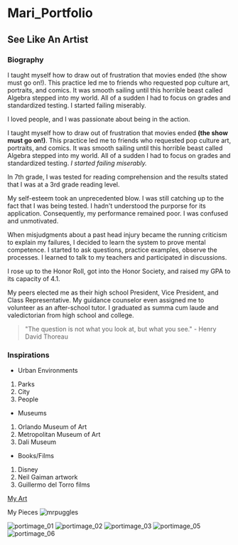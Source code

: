 # Mari_Portfolio
## See Like An Artist

### Biography
I taught myself how to draw out of frustration that movies ended (the show must go on!). This practice led me to friends who requested pop culture art, portraits, and comics. It was smooth sailing until this horrible beast called Algebra stepped into my world. All of a sudden I had to focus on grades and standardized testing. I started failing miserably.

I loved people,
and I was passionate about being in the action.

I taught myself how to draw out of frustration that movies ended **(the show must go on!)**. This practice led me to friends who requested pop culture art, portraits, and comics. It was smooth sailing until this horrible beast called Algebra stepped into my world. All of a sudden I had to focus on grades and standardized testing. *I started failing miserably.*

In 7th grade, I was tested for reading comprehension and the results stated that I was at a 3rd grade reading level.

My self-esteem took an unprecedented blow. I was still catching up to the fact that I was being tested. I hadn't understood the purporse for its application. Consequently, my performance remained poor. I was confused and unmotivated.

When misjudgments about a past head injury became the running criticism to explain my failures, I decided to learn the system to prove mental competence. I started to ask questions, practice examples, observe the processes.
I learned to talk to my teachers and participated in discussions.

I rose up to the Honor Roll, got into the Honor Society, and raised my GPA to its capacity of 4.1.

My peers elected me as their high school President, Vice President, and Class Representative.
My guidance counselor even assigned me to volunteer as an after-school tutor.
I graduated as summa cum laude and valedictorian from high school and college.

> "The question is not what you look at, but what you see." - Henry David Thoreau

### Inspirations 
- Urban Environments
1. Parks
2. City
3. People

- Museums
1. Orlando Museum of Art
2. Metropolitan Museum of Art
3. Dali Museum

- Books/Films
1. Disney
2. Neil Gaiman artwork
3. Guillermo del Torro films

[My Art](https://maiyalith.wixsite.com/marifaye)

My Pieces
![mrpuggles](https://user-images.githubusercontent.com/79935758/109863564-c8da7800-7c2f-11eb-8ef0-8efb898c09de.jpg)

![portimage_01](https://user-images.githubusercontent.com/79935758/109868256-6a17fd00-7c35-11eb-9c5b-4c55a7731b8b.gif)
![portimage_02](https://user-images.githubusercontent.com/79935758/109868258-6ab09380-7c35-11eb-8be3-07b9b218413d.gif)
![portimage_03](https://user-images.githubusercontent.com/79935758/109868260-6ab09380-7c35-11eb-91f0-9c8a03341318.gif)
![portimage_05](https://user-images.githubusercontent.com/79935758/109868262-6b492a00-7c35-11eb-95ae-76c02e8d685c.gif)
![portimage_06](https://user-images.githubusercontent.com/79935758/109868264-6b492a00-7c35-11eb-8f48-77b73f0e6697.jpg)
